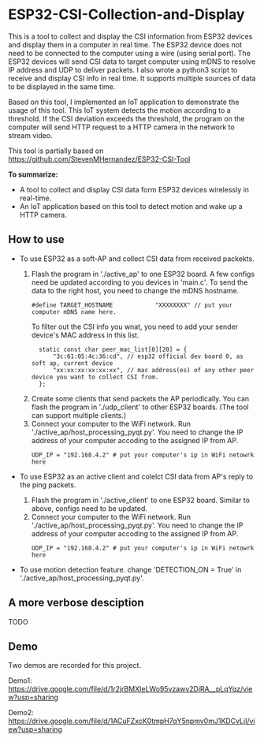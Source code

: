 # ESP32-CSI-Collection-and-Display
This is a tool to collect and display the CSI information from ESP32 devices and display them in a computer in real time. The ESP32 device does not need to be connected to the computer using a wire (using serial port). The ESP32 devices will send CSI data to target computer using mDNS to resolve IP address and UDP to deliver packets. I also wrote a python3 script to receive and display CSI info in real time. It supports multiple sources of data to be displayed in the same time.

Based on this tool, I implemented an IoT application to demonstrate the usage of this tool. This IoT system detects the motion according to a threshold. If the CSI deviation exceeds the threshold, the program on the computer will send HTTP request to a HTTP camera in the network to stream video. 

This tool is partially based on https://github.com/StevenMHernandez/ESP32-CSI-Tool

**To summarize:**

- A tool to collect and display CSI data form ESP32 devices wirelessly in real-time.
- An IoT application based on this tool to detect motion and wake up a HTTP camera.

## How to use

- To use ESP32 as a soft-AP and collect CSI data from received packekts.
  1. Flash the program in './active_ap' to one ESP32 board. A few configs need be updated according to you devices in 'main.c'.
     To send the data to the right host, you need to change the mDNS hostname.
        ```
        #define TARGET_HOSTNAME            "XXXXXXXX" // put your computer mDNS name here.
        ```
     To filter out the CSI info you wnat, you need to add your sender device's MAC address in this list.
        ```
          static const char peer_mac_list[8][20] = {
              "3c:61:05:4c:36:cd", // esp32 official dev board 0, as soft ap, current device
              "xx:xx:xx:xx:xx:xx", // mac address(es) of any other peer device you want to collect CSI from.
          };
        ```
  2. Create some clients that send packets the AP periodically. You can flash the program in './udp_client' to other ESP32 boards. (The tool can support multiple clients.)
  3. Connect your computer to the WiFi network. Run './active_ap/host_processing_pyqt.py'. You need to change the IP address of your computer accoding to the assigned IP from AP.
        ```
        UDP_IP = "192.168.4.2" # put your computer's ip in WiFi netowrk here
        ```

- To use ESP32 as an active client and colelct CSI data from AP's reply to the ping packets.
    1. Flash the program in './active_client' to one ESP32 board. Similar to above, configs need to be updated.
    2. Connect your computer to the WiFi network. Run './active_ap/host_processing_pyqt.py'. You need to change the IP address of your computer accoding to the assigned IP from AP.
          ```
          UDP_IP = "192.168.4.2" # put your computer's ip in WiFi netowrk here
          ```

- To use motion detection feature. change 'DETECTION_ON = True' in './active_ap/host_processing_pyqt.py'.

## A more verbose desciption
TODO

## Demo
Two demos are recorded for this project.

Demo1: 
https://drive.google.com/file/d/1r2jrBMXIeLWo95vzawv2DjRA__pLqYqz/view?usp=sharing

Demo2: 
https://drive.google.com/file/d/1ACuFZxcK0tmpH7qY5npmv0mJ1KDCvLjI/view?usp=sharing

